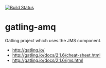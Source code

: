 [![Build Status](https://travis-ci.org/garethahealy/gatling-amq.svg)](https://travis-ci.org/garethahealy/gatling-amq)

# gatling-amq
Gatling project which uses the JMS component.

- http://gatling.io/
- http://gatling.io/docs/2.1.6/cheat-sheet.html
- http://gatling.io/docs/2.1.6/jms.html
